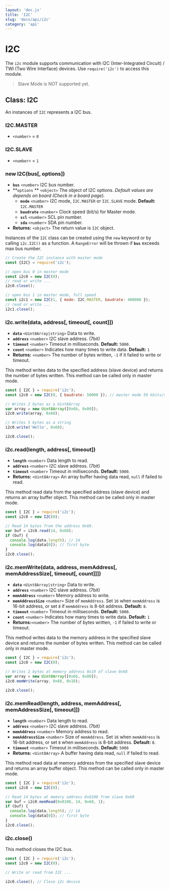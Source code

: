 ```yaml
---
layout: 'doc.js'
title: 'I2C'
slug: 'docs/api/i2c'
category: 'api'
---
```


# I2C

The `i2c` module supports communication with I2C (Inter-Integrated Circuit) / TWI (Two Wire Interface) devices. Use `require('i2c')` to access this module.

> Slave Mode is NOT supported yet.

## Class: I2C

An instances of `I2C` represents a I2C bus.

### I2C.MASTER

- `<number>` = `0`

### I2C.SLAVE

- `<number>` = `1`

### new I2C(bus\[, options])

- **`bus`** `<number>` I2C bus number.
- **`options` ** `<object>` The object of I2C options. _Default values are depends on board (Check in a board page)._
  - **`mode`** `<number>` I2C mode, `I2C.MASTER` or `I2C.SLAVE` mode. **Default:** `I2C.MASTER`
  - **`baudrate`** `<number>` Clock speed (bit/s) for Master mode.
  - **`scl`** `<number>` SCL pin number.
  - **`sda`** `<number>` SDA pin number.
- **Returns:** `<object>` The return value is `I2C` object.

Instances of the `I2C` class can be created using the `new` keyword or by calling `i2c.I2C()` as a function. A `RangeError` will be thrown if **`bus`** exceeds max bus number.

```javascript
// Create the I2C instance with master mode
const {I2C} = require('i2c');

// open bus 0 in master mode
const i2c0 = new I2C(0);
// read or write ...
i2c0.close();

// open bus 1 in master mode, full speed
const i2c1 = new I2C(1, { mode: I2C.MASTER, baudrate: 400000 });
// read or write ...
i2c1.close();
```

### i2c.write(data, address\[, timeout\[, count]])

- **`data`** `<Uint8Array|string>` Data to write.
- **`address`** `<number>` I2C slave address. (7bit)
- **`timeout`** `<number>` Timeout in milliseconds. **Default:** `5000`.
- **`count`** `<number>` Indicates how many times to write data. **Default:** `1`
- **Returns:** `<number>` The number of bytes written, `-1` if it failed to write or timeout.

This method writes data to the specified address (slave device) and returns the number of bytes written. This method can be called only in master mode.

```javascript
const { I2C } = require('i2c');
const i2c0 = new I2C(0, { baudrate: 50000 }); // master mode 50 kbits/s

// Writes 2 bytes as a Uint8Array
var array = new Uint8Array([0x6b, 0x00]);
i2c0.write(array, 0x68);

// Writes 5 bytes as a string
i2c0.write('Hello', 0x68);

i2c0.close();
```

### i2c.read(length, address\[, timeout])

- **`length`** `<number>` Data length to read.
- **`address`** `<number>` I2C slave address. (7bit)
- **`timeout`** `<number>` Timeout in milliseconds. **Default:** `5000`.
- **Returns:** `<Uint8Array>` An array buffer having data read, `null` if failed to read.

This method read data from the specified address (slave device) and returns an array buffer object. This method can be called only in master mode.

```javascript
const { I2C } = require('i2c');
const i2c0 = new I2C(0);

// Read 14 bytes from the address 0x68.
var buf = i2c0.read(14, 0x68);
if (buf) {
  console.log(data.length); // 14
  console.log(data[0]); // first byte
}
i2c0.close();
```

### i2c.memWrite(data, address, memAddress\[, memAddressSize\[, timeout\[, count]]])

- **`data`** `<Uint8Array|string>` Data to write.
- **`address`** `<number>` I2C slave address. (7bit)
- **`memAddress`** `<number>` Memory address to write.
- **`memAddressSize`** `<number>` Size of `memAddress`. Set `16` when `memAddress` is 16-bit address, or set `8` if `memAddress` is 8-bit address. **Default:** `8`.
- **`timeout`** `<number>` Timeout in milliseconds. **Default:** `5000`.
- **`count`** `<number>` Indicates how many times to write data. **Default:** `1`
- **Returns:**`<number>` The number of bytes written, `-1` if failed to write or timeout.

This method writes data to the memory address in the specified slave device and returns the number of bytes written. This method can be called only in master mode.

```javascript
const { I2C } = require('i2c');
const i2c0 = new I2C(0);

// Writes 2 bytes at memory address 0x10 of slave 0x68
var array = new Uint8Array([0x6b, 0x00]);
i2c0.memWrite(array, 0x68, 0x10);

i2c0.close();
```

### i2c.memRead(length, address, memAddress\[, memAddressSize\[, timeout]])

- **`length`** `<number>` Data length to read.
- **`address`** `<number>` I2C slave address. (7bit)
- **`memAddress`** `<number>` Memory address to read.
- **`memAddressSize`** `<number>` Size of `memAddress`. Set `16` when `memAddress` is 16-bit address, or set `8` when `memAddress` is 8-bit address. **Default:** `8`.
- **`timeout`** `<number>` Timeout in milliseconds. **Default:** `5000`
- **Returns:** `<Uint8Array>` A buffer having data read, `null` if failed to read.

This method read data at memory address from the specified slave device and returns an array buffer object. This method can be called only in master mode.

```javascript
const { I2C } = require('i2c');
const i2c0 = new I2C(0);

// Read 14 bytes at memory address 0x0100 from slave 0x68
var buf = i2c0.memRead(0x0100, 14, 0x68, 1);
if (buf) {
  console.log(data.length); // 14
  console.log(data[0]); // first byte
}
i2c0.close();
```

### i2c.close()

This method closes the I2C bus.

```javascript
const { I2C } = require('i2c');
const i2c0 = new I2C(0);

// Write or read from I2C ...

i2c0.close(); // Close i2c device
```
